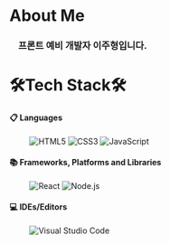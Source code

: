 # About Me 

### &nbsp;&nbsp;&nbsp;&nbsp;프론트 예비 개발자 이주형입니다.


# 🛠Tech Stack🛠

#### 📋 Languages

&nbsp; &nbsp; &nbsp; &nbsp; &nbsp;![HTML5](https://img.shields.io/badge/html5-%23E34F26.svg?style=for-the-badge&logo=html5&logoColor=white) ![CSS3](https://img.shields.io/badge/css3-%231572B6.svg?style=for-the-badge&logo=css3&logoColor=white) ![JavaScript](https://img.shields.io/badge/javascript-%23323330.svg?style=for-the-badge&logo=javascript&logoColor=%23F7DF1E) 

#### 📚 Frameworks, Platforms and Libraries

&nbsp; &nbsp; &nbsp; &nbsp; &nbsp;![React](https://img.shields.io/badge/react-444444?style=for-the-badge&logo=react) ![Node.js](https://img.shields.io/badge/Node.js-444444?style=for-the-badge&logo=Node.js)

#### 💻 IDEs/Editors
&nbsp; &nbsp; &nbsp; &nbsp; &nbsp;![Visual Studio Code](https://img.shields.io/badge/Visual%20Studio%20Code-0078d7.svg?style=for-the-badge&logo=visual-studio-code&logoColor=white)
<!--
**jumpinghill/jumpinghill** is a ✨ _special_ ✨ repository because its `README.md` (this file) appears on your GitHub profile.

Here are some ideas to get you started:

- 🔭 I’m currently working on ...
- 🌱 I’m currently learning ...
- 👯 I’m looking to collaborate on ...
- 🤔 I’m looking for help with ...
- 💬 Ask me about ...
- 📫 How to reach me: ...
- 😄 Pronouns: ...
- ⚡ Fun fact: ...
-->
